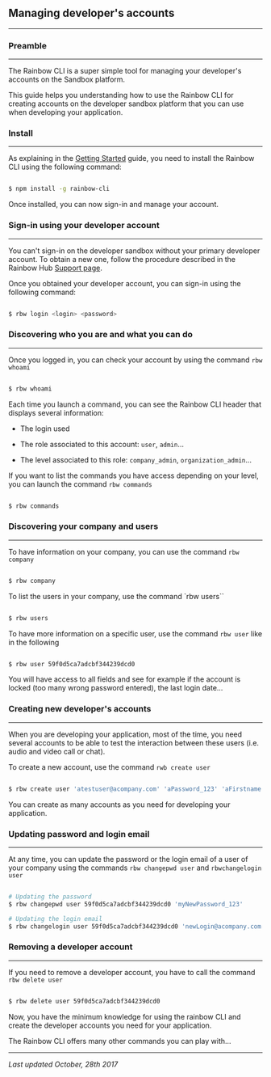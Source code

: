 ## Managing developer's accounts
---

### Preamble
---

The Rainbow CLI is a super simple tool for managing your developer's accounts on the Sandbox platform. 

This guide helps you understanding how to use the Rainbow CLI for creating accounts on the developer sandbox platform that you can use when developing your application.


### Install
---

As explaining in the [Getting Started](/#/documentation/doc/cli/Getting_started) guide, you need to install the Rainbow CLI using the following command:

```bash

$ npm install -g rainbow-cli

```

Once installed, you can now sign-in and manage your account.


### Sign-in using your developer account
---

You can't sign-in on the developer sandbox without your primary developer account. To obtain a new one, follow the procedure described in the Rainbow Hub [Support page](https://hub.openrainbow.net/#/support).

Once you obtained your developer account, you can sign-in using the following command:

```bash

$ rbw login <login> <password>

```

### Discovering who you are and what you can do
---

Once you logged in, you can check your account by using the command `rbw whoami`

```bash

$ rbw whoami

```

Each time you launch a command, you can see the Rainbow CLI header that displays several information:

- The login used 

- The role associated to this account: `user`, `admin`...

- The level associated to this role: `company_admin`, `organization_admin`...


If you want to list the commands you have access depending on your level, you can launch the command `rbw commands`

```bash

$ rbw commands

```

### Discovering your company and users
---

To have information on your company, you can use the command `rbw company`

```bash

$ rbw company

```

To list the users in your company, use the command `rbw users``

```bash

$ rbw users

```

To have more information on a specific user, use the command `rbw user` like in the following

```bash

$ rbw user 59f0d5ca7adcbf344239dcd0

```

You will have access to all fields and see for example if the account is locked (too many wrong password entered), the last login date...


### Creating new developer's accounts
---

When you are developing your application, most of the time, you need several accounts to be able to test the interaction between these users (i.e. audio and video call or chat).

To create a new account, use the command `rwb create user`

```bash

$ rbw create user 'atestuser@acompany.com' 'aPassword_123' 'aFirstname' 'aLastname'

```

You can create as many accounts as you need for developing your application.


### Updating password and login email 
---

At any time, you can update the password or the login email of a user of your company using the commands `rbw changepwd user` and `rbwchangelogin user`

```bash

# Updating the password
$ rbw changepwd user 59f0d5ca7adcbf344239dcd0 'myNewPassword_123'

# Updating the login email
$ rbw changelogin user 59f0d5ca7adcbf344239dcd0 'newLogin@acompany.com'

```

### Removing a developer account
---

If you need to remove a developer account, you have to call the command `rbw delete user`

```bash

$ rbw delete user 59f0d5ca7adcbf344239dcd0

```

Now, you have the minimum knowledge for using the rainbow CLI and create the developer accounts you need for your application.

The Rainbow CLI offers many other commands you can play with...


---

_Last updated October, 28th 2017_